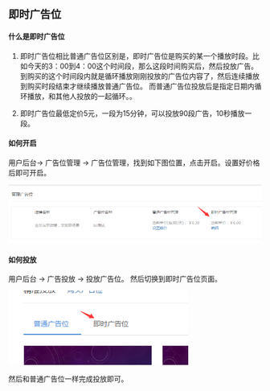 ## 即时广告位

#### 什么是即时广告位

1. 即时广告位相比普通广告位区别是，即时广告位是购买的某一个播放时段。比如今天的3：00到4：00这个时间段，那么这段时间购买后，然后投放广告。 到购买的这个时间段内就是循环播放刚刚投放的广告位内容了，然后连续播放到购买时段结束才继续播放普通广告位。 而普通广告位投放后是指定日期内循环播放，和其他人投放的一起循环。。

2. 即时广告位最低定价5元，一段为15分钟，可以投放90段广告，10秒播放一段。

#### 如何开启

 用户后台-> 广告位管理 -> 广告位管理，找到如下图位置，点击开启。设置好价格后即可开启。

 ![](/assets/QQ截图20161203181708.png)

#### 如何投放

 用户后台 -> 广告投放 -> 投放广告位。 然后切换到即时广告位页面。

![](/assets/QQ截图20161203181855.png)

然后和普通广告位一样完成投放即可。

